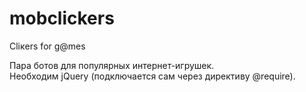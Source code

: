 # mobclickers
Cliкers for g@mes

Пара ботов для популярных интернет-игрушек.<br>
Необходим jQuery (подключается сам через директиву @require).
